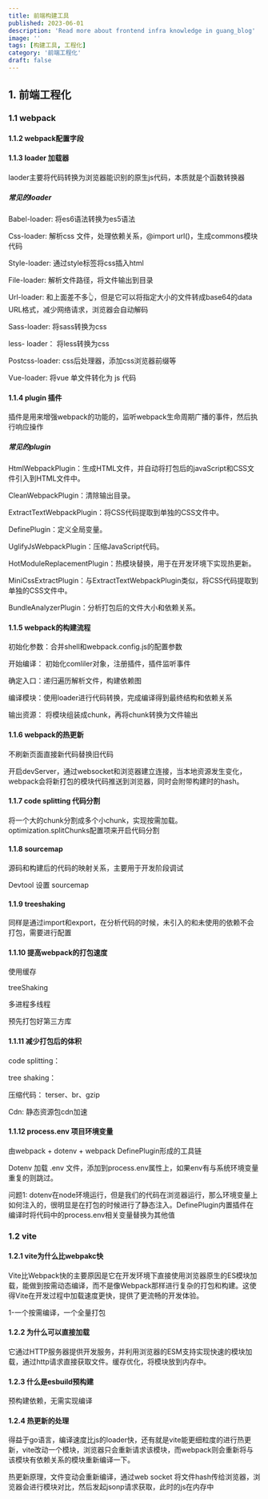 ```yaml
---
title: 前端构建工具
published: 2023-06-01
description: 'Read more about frontend infra knowledge in guang_blog'
image: ''
tags: [构建工具, 工程化]
category: '前端工程化'
draft: false 
---
```


## 1. 前端工程化

### 1.1 webpack

#### 1.1.2 webpack配置字段

#### 1.1.3 loader 加载器 

laoder主要将代码转换为浏览器能识别的原生js代码，本质就是个函数转换器

##### 常见的loader

Babel-loader: 将es6语法转换为es5语法

Css-loader: 解析css 文件，处理依赖关系，@import url()，生成commons模块代码

Style-loader:  通过style标签将css插入html

File-loader:  解析文件路径，将文件输出到目录

Url-loader:  和上面差不多👆，但是它可以将指定大小的文件转成base64的data URL格式，减少网络请求，浏览器会自动解码

Sass-loader:  将sass转换为css

less- loader： 将less转换为css

Postcss-loader:   css后处理器，添加css浏览器前缀等

Vue-loader:  将vue 单文件转化为 js 代码

#### 1.1.4 plugin 插件

插件是用来增强webpack的功能的，监听webpack生命周期广播的事件，然后执行响应操作

##### 常见的plugin

HtmlWebpackPlugin：生成HTML文件，并自动将打包后的javaScript和CSS文件引入到HTML文件中。

CleanWebpackPlugin：清除输出目录。

ExtractTextWebpackPlugin：将CSS代码提取到单独的CSS文件中。

DefinePlugin：定义全局变量。

UglifyJsWebpackPlugin：压缩JavaScript代码。

HotModuleReplacementPlugin：热模块替换，用于在开发环境下实现热更新。

MiniCssExtractPlugin：与ExtractTextWebpackPlugin类似，将CSS代码提取到单独的CSS文件中。

BundleAnalyzerPlugin：分析打包后的文件大小和依赖关系。

#### 1.1.5 webpack的构建流程

初始化参数：合并shell和webpack.config.js的配置参数

开始编译： 初始化comliler对象，注册插件，插件监听事件

确定入口：递归遍历解析文件，构建依赖图

编译模块：使用loader进行代码转换，完成编译得到最终结构和依赖关系

输出资源： 将模块组装成chunk，再将chunk转换为文件输出

#### 1.1.6 webpack的热更新

不刷新页面直接新代码替换旧代码

开启devServer，通过websocket和浏览器建立连接，当本地资源发生变化，webpack会将新打包的模块代码推送到浏览器，同时会附带构建时的hash。

#### 1.1.7 code splitting 代码分割

将一个大的chunk分割成多个小chunk，实现按需加载。optimization.splitChunks配置项来开启代码分割

#### 1.1.8 sourcemap

源码和构建后的代码的映射关系，主要用于开发阶段调试

Devtool 设置 sourcemap

#### 1.1.9 treeshaking

同样是通过import和export，在分析代码的时候，未引入的和未使用的依赖不会打包，需要进行配置

#### 1.1.10 提高webpack的打包速度

使用缓存

treeShaking

多进程多线程

预先打包好第三方库

#### 1.1.11 减少打包后的体积

code splitting：

tree shaking：

压缩代码： terser、br、gzip

Cdn: 静态资源包cdn加速

#### 1.1.12 process.env 项目环境变量

由webpack + dotenv + webpack DefinePlugin形成的工具链

Dotenv 加载 .env 文件，添加到process.env属性上，如果env有与系统环境变量重复的则跳过。

问题1: dotenv在node环境运行，但是我们的代码在浏览器运行，那么环境变量上如何注入的，很明显是在打包的时候进行了静态注入。DefinePlugin内置插件在编译时将代码中的process.env相关变量替换为其他值

### 1.2 vite

#### 1.2.1 vite为什么比webpakc快

Vite比Webpack快的主要原因是它在开发环境下直接使用浏览器原生的ES模块加载，能做到按需动态编译，而不是像Webpack那样进行复杂的打包和构建。这使得Vite在开发过程中加载速度更快，提供了更流畅的开发体验。

1-一个按需编译，一个全量打包

#### 1.2.2 为什么可以直接加载

它通过HTTP服务器提供开发服务，并利用浏览器的ESM支持实现快速的模块加载，通过http请求直接获取文件。缓存优化，将模块放到内存中。

#### 1.2.3 什么是esbuild预构建

预构建依赖，无需实现编译

#### 1.2.4 热更新的处理

得益于go语言，编译速度比js的loader快，还有就是vite能更细粒度的进行热更新，vite改动一个模块，浏览器只会重新请求该模块，而webpack则会重新将与该模块有依赖关系的模块重新编译一下。

热更新原理，文件变动会重新编译，通过web socket 将文件hash传给浏览器，浏览器会进行模块对比，然后发起jsonp请求获取，此时的js在内存中





